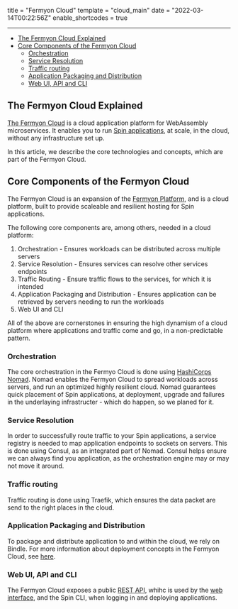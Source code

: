 title = "Fermyon Cloud"
template = "cloud_main"
date = "2022-03-14T00:22:56Z"
enable_shortcodes = true

---

- [The Fermyon Cloud Explained](#the-fermyon-cloud-explained)
- [Core Components of the Fermyon Cloud](#core-components-of-the-fermyon-cloud)
  - [Orchestration](#orchestration)
  - [Service Resolution](#service-resolution)
  - [Traffic routing](#traffic-routing)
  - [Application Packaging and Distribution](#application-packaging-and-distribution)
  - [Web UI, API and CLI](#web-ui-api-and-cli)

## The Fermyon Cloud Explained

[The Fermyon Cloud](https://cloud.fermyon.com) is a cloud application platform for WebAssembly microservices. It enables you to run [Spin applications](/spin), at scale, in the cloud, without any infrastructure set up.

In this article, we describe the core technologies and concepts, which are part of the Fermyon Cloud.

## Core Components of the Fermyon Cloud

The Fermyon Cloud is an expansion of the [Fermyon Platform](https://github.com/fermyon/installer), and is a cloud platform, built to provide scaleable and resilient hosting for Spin applications. 

The following core components are, among others, needed in a cloud platform:

1. Orchestration - Ensures workloads can be distributed across multiple servers
2. Service Resolution - Ensures services can resolve other services endpoints
3. Traffic Routing - Ensure traffic flows to the services, for which it is intended
4. Application Packaging and Distribution - Ensures application can be retrieved by servers needing to run the workloads
5. Web UI and CLI

All of the above are cornerstones in ensuring the high dynamism of a cloud platform where applications and traffic come and go, in a non-predictable pattern.

### Orchestration

The core orchestration in the Fermyo Cloud is done using [HashiCorps Nomad](https://www.hashicorp.com/nomad). Nomad enables the Fermyon Cloud to spread workloads across servers, and run an optimized highly resilient cloud. Nomad guarantees quick placement of Spin applications, at deployment, upgrade and failures in the underlaying infrastructer - which do happen, so we planed for it.

### Service Resolution

In order to successfully route traffic to your Spin applications, a service registry is needed to map application endpoints to sockets on servers. This is done using Consul, as an integrated part of Nomad. Consul helps ensure we can always find you application, as the orchestration engine may or may not move it around.

### Traffic routing

Traffic routing is done using Traefik, which ensures the data packet are send to the right places in the cloud.

### Application Packaging and Distribution

To package and distribute application to and within the cloud, we rely on Bindle. For more information about deployment concepts in the Fermyon Cloud, see [here](deployment-concept).

### Web UI, API and CLI

The Fermyon Cloud exposes a public [REST API](rest-api.md), whihc is used by the [web interface](https://cloud.fermyon.com), and the Spin CLI, when logging in and deploying applications.

